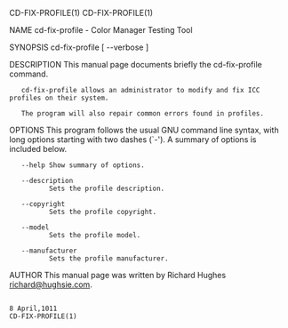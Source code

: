 CD-FIX-PROFILE(1)                                                                                                                                                                       CD-FIX-PROFILE(1)

NAME
       cd-fix-profile - Color Manager Testing Tool

SYNOPSIS
       cd-fix-profile [ --verbose ]

DESCRIPTION
       This manual page documents briefly the cd-fix-profile command.

       cd-fix-profile allows an administrator to modify and fix ICC profiles on their system.

       The program will also repair common errors found in profiles.

OPTIONS
       This program follows the usual GNU command line syntax, with long options starting with two dashes (`-'). A summary of options is included below.

       --help Show summary of options.

       --description
              Sets the profile description.

       --copyright
              Sets the profile copyright.

       --model
              Sets the profile model.

       --manufacturer
              Sets the profile manufacturer.

AUTHOR
       This manual page was written by Richard Hughes <richard@hughsie.com>.

                                                                                               8 April,1011                                                                             CD-FIX-PROFILE(1)
